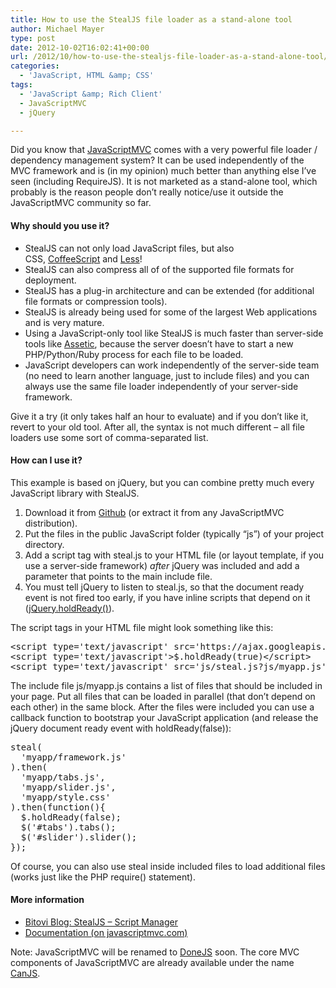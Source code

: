 ```yaml
---
title: How to use the StealJS file loader as a stand-alone tool
author: Michael Mayer
type: post
date: 2012-10-02T16:02:41+00:00
url: /2012/10/how-to-use-the-stealjs-file-loader-as-a-stand-alone-tool/
categories:
  - 'JavaScript, HTML &amp; CSS'
tags:
  - 'JavaScript &amp; Rich Client'
  - JavaScriptMVC
  - jQuery

---
```

Did you know that [JavaScriptMVC][1] comes with a very powerful file loader / dependency management system? It can be used independently of the MVC framework and is (in my opinion) much better than anything else I&#8217;ve seen (including RequireJS). It is not marketed as a stand-alone tool, which probably is the reason people don&#8217;t really notice/use it outside the JavaScriptMVC community so far.

#### Why should you use it?

  * StealJS can not only load JavaScript files, but also CSS, [CoffeeScript][2] and [Less][3]!
  * StealJS can also compress all of of the supported file formats for deployment.
  * StealJS has a plug-in architecture and can be extended (for additional file formats or compression tools).
  * StealJS is already being used for some of the largest Web applications and is very mature.
  * Using a JavaScript-only tool like StealJS is much faster than server-side tools like [Assetic][4], because the server doesn&#8217;t have to start a new PHP/Python/Ruby process for each file to be loaded.
  * JavaScript developers can work independently of the server-side team (no need to learn another language, just to include files) and you can always use the same file loader independently of your server-side framework.

<div>
  Give it a try (it only takes half an hour to evaluate) and if you don&#8217;t like it, revert to your old tool. After all, the syntax is not much different &#8211; all file loaders use some sort of comma-separated list.
</div>

#### How can I use it?

This example is based on jQuery, but you can combine pretty much every JavaScript library with StealJS.

  1. Download it from [Github][5] (or extract it from any JavaScriptMVC distribution).
  2. Put the files in the public JavaScript folder (typically &#8220;js&#8221;) of your project directory.
  3. Add a script tag with steal.js to your HTML file (or layout template, if you use a server-side framework) _after_ jQuery was included and add a parameter that points to the main include file.
  4. You must tell jQuery to listen to steal.js, so that the document ready event is not fired too early, if you have inline scripts that depend on it ([jQuery.holdReady()][6]).

<div>
  The script tags in your HTML file might look something like this:
</div>

<pre class="code">&lt;script type='text/javascript' src='https://ajax.googleapis.com/ajax/libs/jquery/1.8.2/jquery.min.js'&gt;&lt;/script&gt;
&lt;script type='text/javascript'&gt;$.holdReady(true)&lt;/script&gt;
&lt;script type='text/javascript' src='js/steal.js?js/myapp.js'&gt;&lt;/script&gt;</pre>

The include file js/myapp.js contains a list of files that should be included in your page. Put all files that can be loaded in parallel (that don&#8217;t depend on each other) in the same block. After the files were included you can use a callback function to bootstrap your JavaScript application (and release the jQuery document ready event with holdReady(false)):

<pre class="code">steal(
  'myapp/framework.js'
).then(
  'myapp/tabs.js',
  'myapp/slider.js', 
  'myapp/style.css'
).then(function(){
  $.holdReady(false);
  $('#tabs').tabs();
  $('#slider').slider();
});</pre>

Of course, you can also use steal inside included files to load additional files (works just like the PHP require() statement).

#### More information

  * [Bitovi Blog: StealJS &#8211; Script Manager][7]
  * [Documentation (on javascriptmvc.com)][8]

Note: JavaScriptMVC will be renamed to [DoneJS][9] soon. The core MVC components of JavaScriptMVC are already available under the name [CanJS][10].

 [1]: http://javascriptmvc.com/
 [2]: http://coffeescript.org/
 [3]: http://www.lesscss.de/
 [4]: http://symfony.com/doc/current/cookbook/assetic/asset_management.html
 [5]: https://github.com/jupiterjs/steal
 [6]: http://api.jquery.com/jQuery.holdReady/
 [7]: http://bitovi.com/blog/2010/09/stealjs-script-manager.html
 [8]: http://javascriptmvc.com/docs.html#!stealjs
 [9]: http://donejs.com/
 [10]: http://canjs.us/